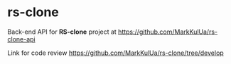 # rs-clone
Back-end API for **RS-clone** project at https://github.com/MarkKulUa/rs-clone-api

Link for code review https://github.com/MarkKulUa/rs-clone/tree/develop
